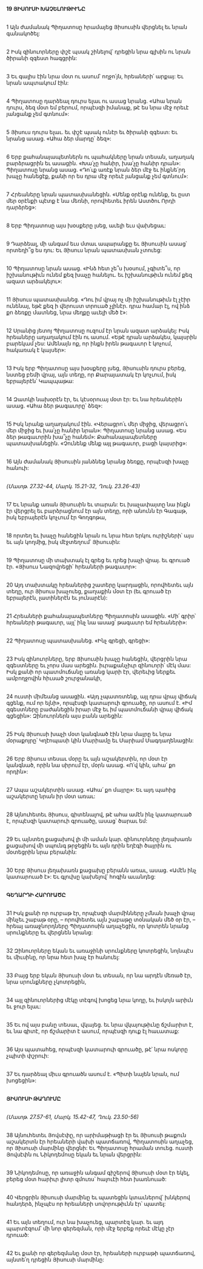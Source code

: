 **19 ՅԻՍՈՒՍԻ ԽԱՉԵԼՈՒԹԻՒՆԸ**

\
 1 Այն ժամանակ Պիղատոսը հրամայեց Յիսուսին վերցնել եւ նրան գանակոծել:

\
 2 Իսկ զինուորները փշէ պսակ շինելով՝ դրեցին նրա գլխին ու նրան ծիրանի զգեստ հագցրին:

\
 3 Եւ գալիս էին նրա մօտ ու ասում՝ ողջո՛յն, հրեաների՛ արքայ: Եւ նրան ապտակում էին:

\
 4 Պիղատոսը դարձեալ դուրս ելաւ ու ասաց նրանց. «Ահա նրան դուրս, ձեզ մօտ եմ բերում, որպէսզի իմանաք, թէ ես նրա մէջ որեւէ յանցանք չեմ գտնում»:

\
 5 Յիսուս դուրս ելաւ. եւ փշէ պսակ ունէր եւ ծիրանի զգեստ: Եւ նրանց ասաց. «Ահա ձեր մարդը՝ ձեզ»:

\
 6 Երբ քահանայապետներն ու պահակները նրան տեսան, աղաղակ բարձրացրին եւ ասացին. «Խա՛չը հանիր, խա՛չը հանիր դրան»: Պիղատոսը նրանց ասաց. «Դո՛ւք առէք նրան ձեր մէջ եւ ինքնե՛րդ խաչը հանեցէք, քանի որ ես դրա մէջ որեւէ յանցանք չեմ գտնում»:

\
 7 Հրեաները նրան պատասխանեցին. «Մենք օրէնք ունենք, եւ ըստ մեր օրէնքի պէտք է նա մեռնի, որովհետեւ իրեն Աստծու Որդի դարձրեց»:

\
 8 Երբ Պիղատոսը այս խօսքերը լսեց, աւելի եւս վախեցաւ:

\
 9 Դարձեալ, մի անգամ եւս մտաւ ապարանքը եւ Յիսուսին ասաց՝ որտեղի՞ց ես դու: Եւ Յիսուս նրան պատասխան չտուեց:

\
 10 Պիղատոսը նրան ասաց. «Ինձ հետ չե՞ս խօսում, չգիտե՞ս, որ իշխանութիւն ունեմ քեզ խաչը հանելու. եւ իշխանութիւն ունեմ քեզ ազատ արձակելու»:

\
 11 Յիսուս պատասխանեց. «Դու իմ վրայ ոչ մի իշխանութիւն էլ չէիր ունենայ, եթէ քեզ ի վերուստ տրուած չլինէր. դրա համար էլ, ով ինձ քո ձեռքը մատնեց, նրա մեղքը աւելի մեծ է»:

\
 12 Սրանից յետոյ Պիղատոսը ուզում էր նրան ազատ արձակել: Իսկ հրեաները աղաղակում էին ու ասում. «Եթէ դրան արձակես, կայսրին բարեկամ չես: Ամենայն ոք, որ ինքն իրեն թագաւոր է կոչում, հակառակ է կայսեր»:

\
 13 Իսկ երբ Պիղատոսը այս խօսքերը լսեց, Յիսուսին դուրս բերեց, նստեց բեմի վրայ, այն տեղը, որ Քարայատակ էր կոչւում, իսկ եբրայերէն՝ Կապպաթա:

\
 14 Զատկի նախօրէն էր, եւ կէսօրուայ մօտ էր: Եւ նա հրեաներին ասաց. «Ահա ձեր թագաւորը՝ ձեզ»:

\
 15 Իսկ նրանք աղաղակում էին. «Վերացրո՛ւ մեր միջից, վերացրո՛ւ մեր միջից եւ խա՛չը հանիր նրան»: Պիղատոսը նրանց ասաց. «Ես ձեր թագաւորին խա՞չը հանեմ»: Քահանայապետները պատասխանեցին. «Չունենք մենք այլ թագաւոր, բացի կայսրից»:

\
 16 Այն ժամանակ Յիսուսին յանձնեց նրանց ձեռքը, որպէսզի խաչը հանուի:

\
_(Մատթ. 27.32-44, Մարկ. 15.21-32, Ղուկ. 23.26-43)_

\
 17 Եւ նրանք առան Յիսուսին եւ տարան: Եւ խաչափայտը նա ինքն էր վերցրել եւ բարձրացնում էր այն տեղը, որի անունն էր Գագաթ, իսկ եբրայերէն կոչւում էր Գողգոթա,

\
 18 որտեղ եւ խաչը հանեցին նրան ու նրա հետ երկու ուրիշների՝ այս եւ այն կողմից, իսկ մէջտեղում՝ Յիսուսին:

\
 19 Պիղատոսը մի տախտակ էլ գրեց եւ դրեց խաչի վրայ. եւ գրուած էր. «Յիսուս Նազովրեցի՝ հրեաների թագաւոր»:

\
 20 Այդ տախտակը հրեաներից շատերը կարդացին, որովհետեւ այն տեղը, ուր Յիսուս խաչուեց, քաղաքին մօտ էր (եւ գրուած էր եբրայերէն, լատիներէն եւ յունարէն):

\
 21 Հրեաների քահանայապետները Պիղատոսին ասացին. «Մի՛ գրիր՝ հրեաների թագաւոր, այլ՝ ինչ նա ասաց՝ թագաւոր եմ հրեաների»:

\
 22 Պիղատոսը պատասխանեց. «Ինչ գրեցի, գրեցի»:

\
23 Իսկ զինուորները, երբ Յիսուսին խաչը հանեցին, վերցրին նրա զգեստները եւ չորս մաս արեցին. իւրաքանչիւր զինուորի՝ մէկ մաս: Իսկ քանի որ պատմուճանը առանց կարի էր, վերեւից ներքեւ ամբողջովին հիւսած շուրջանակի,

\
24 ուստի միմեանց ասացին. «Այդ չպատռտենք, այլ դրա վրայ վիճակ գցենք, ում որ ելնի», որպէսզի կատարուի գրուածը, որ ասում է. «Իմ զգեստները բաժանեցին իրար մէջ եւ իմ պատմուճանի վրայ վիճակ գցեցին»: Զինուորներն այս բանն արեցին:

\
25 Իսկ Յիսուսի խաչի մօտ կանգնած էին նրա մայրը եւ նրա մօրաքոյրը՝ Կղէոպասի կին Մարիամը եւ Մարիամ Մագդաղենացին:

\
26 Երբ Յիսուս տեսաւ մօրը եւ այն աշակերտին, որ մօտ էր կանգնած, որին նա սիրում էր, մօրն ասաց. «Ո՛վ կին, ահա՛ քո որդին»:

\
27 Ապա աշակերտին ասաց. «Ահա՛ քո մայրը»: Եւ այդ պահից աշակերտը նրան իր մօտ առաւ:

\
28 Այնուհետեւ Յիսուս, գիտենալով, թէ ահա ամէն ինչ կատարուած է, որպէսզի կատարուի գրուածը, ասաց՝ ծարաւ եմ:

\
29 Եւ այնտեղ քացախով լի մի աման կար. զինուորները լեղախառն քացախով մի սպունգ թրջեցին եւ այն դրին եղէգի ծայրին ու մօտեցրին նրա բերանին:

\
30 Երբ Յիսուս լեղախառն քացախը բերանն առաւ, ասաց. «Ամէն ինչ կատարուած է»: Եւ գլուխը կախելով՝ հոգին աւանդեց:

\
**ԳԵՂԱՐԴԻ ՀԱՐՈՒԱԾԸ**

\
31 Իսկ քանի որ ուրբաթ էր, որպէսզի մարմինները չմնան խաչի վրայ մինչեւ շաբաթ օրը, – որովհետեւ այն շաբաթը տօնական մեծ օր էր, – հրեայ առաջնորդները Պիղատոսին աղաչեցին, որ կոտրեն նրանց սրունքները եւ վերցնեն նրանց:

\
32 Զինուորները եկան եւ առաջինի սրունքները կոտրեցին, նոյնպէս եւ միւսինը, որ նրա հետ խաչ էր հանուել:

\
33 Բայց երբ եկան Յիսուսի մօտ եւ տեսան, որ նա արդէն մեռած էր, նրա սրունքները չկոտրեցին,

\
34 այլ զինուորներից մէկը տէգով խոցեց նրա կողը, եւ իսկոյն արիւն եւ ջուր ելաւ:

\
35 Եւ ով այս բանը տեսաւ, վկայեց. եւ նրա վկայութիւնը ճշմարիտ է, եւ նա գիտէ, որ ճշմարիտ է ասում, որպէսզի դուք էլ հաւատաք:

\
36 Այս պատահեց, որպէսզի կատարուի գրուածը, թէ՝ նրա ոսկորը չպիտի փշրուի:

\
37 Եւ դարձեալ միւս գրուածն ասում է. «Պիտի նայեն նրան, ում խոցեցին»:

\
 **ՅԻՍՈՒՍԻ ԹԱՂՈՒՄԸ**

\
_(Մատթ. 27.57-61, Մարկ. 15.42-47, Ղուկ. 23.50-56)_

\
 38 Այնուհետեւ Յովսէփը, որ արիմաթիացի էր եւ Յիսուսի թաքուն աշակերտն էր հրեաների վախի պատճառով, Պիղատոսին աղաչեց, որ Յիսուսի մարմինը վերցնի: Եւ Պիղատոսը հրաման տուեց. ուստի Յովսէփն ու Նիկոդեմոսը եկան եւ նրան վերցրին:

\
 39 Նիկոդեմոսը, որ առաջին անգամ գիշերով Յիսուսի մօտ էր եկել, բերեց մօտ հարիւր լիտր զմուռս՝ հալուէի հետ խառնուած:

\
 40 Վերցրին Յիսուսի մարմինը եւ պատեցին կտաւներով՝ խնկերով հանդերձ, ինչպէս որ հրեաների սովորութիւնն էր՝ պատել:

\
 41 Եւ այն տեղում, ուր նա խաչուեց, պարտէզ կար. եւ այդ պարտէզում՝ մի նոր գերեզման, որի մէջ երբեք որեւէ մէկը չէր դրուած:

\
 42 Եւ քանի որ գերեզմանը մօտ էր, հրեաների ուրբաթի պատճառով, այնտե՛ղ դրեցին Յիսուսի մարմինը:
